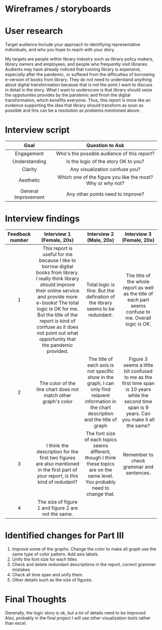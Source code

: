 # Wireframes / storyboards

<script src="https://xiao-shi.shorthandstories.com/96ff1be4-9304-450a-9d8c-d902ccdc59d6/embed.js"></script>

# User research
Target audience
Include your approach to identifying representative individuals, and who you hope to reach with your story.

My targets are people within library industry such as library policy makers, library owners and employees, and people who frequently visit libraries. Audients may have already noticed that running library is expensive, especially after the pandemic, or suffered from the difficulties of borrowing e-version of books from library. They do not need to understand anything about digital transformation because that is not the point I want to discuss in detail in the story. What I want to underscore is that library should seize the oppotunites provides by the pandemic and finish the digital transformation, which benefits everyone. Thus, this report is more like an evidence supporting the idea that library should transform as soon as possible and this can be a resolution as problems mentioned above.

# Interview script

| Goal | Question to Ask |
| :----: | :----: |
| Engagement | Who's the possible audience of this report? |
| Understanding | Is the logic of the story OK to you? | 
| Clarity | Any visualization confuse you? |
| Aesthetic | Which one of the figure you like the most? Why or why not? |
| General Improvement | Any other points need to improve?|

# Interview findings

| Feedback number| Interview 1 (Female, 20s) | Interview 2 (Male, 20s) | Interview 3 (Female, 20s) |
| :----: | :----: | :----: | :----: |
| 1 | This report is useful for me because I like to borrow digital books from library. I really think library should improve their online service and provide more e-books! The total logic is OK for me. But the title of the report is kind of confuse as it does not point out what opportunity that the pandemic provided.| Total logic is fine. But the defination of the library seems to be redundant.| The title of the whole report as well as the title of each part seems confuse to me. Overall logic is OK.|
| 2 | The color of the line chart does not match other graph's color | The title of each axis is not specific show in the graph, I can only find relavent information in the chart description and the title of graph | Figure 3 seems a little bit confused to me as the first time span is 10 years while the second time span is 9 years. Can you make it all the same? |
| 3 | I think the description for the first two figures are also mentioned in the first part of your report, is this kind of redudant? | The font size of each topics seems different, though I think these topics are on the same level. You probably need to change that. | Remember to check grammar and sentences.|
| 4 | The size of figure 1 and figure 2 are not the same. | 

# Identified changes for Part III
1. Improve some of the graphs. Change the color to make all graph use the same type of color pattern. Add axis labels.
2. Unify the font size for each titles
3. Check and delete redundant descriptions in the report, correct grammer mistakes
4. Check all time span and unify them.
5. Other details such as the size of figures.

# Final Thoughts
Generally, the logic story is ok, but a lot of details need to be improved. Also, probably in the final project I will use other visualization tools rather than excel.


